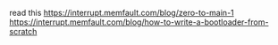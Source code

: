 read this
https://interrupt.memfault.com/blog/zero-to-main-1
https://interrupt.memfault.com/blog/how-to-write-a-bootloader-from-scratch

